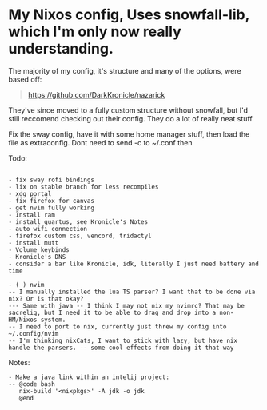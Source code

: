 # My Nixos config, Uses snowfall-lib, which I'm only now really understanding.

The majority of my config, it's structure and many of the options, were based off:
> https://github.com/DarkKronicle/nazarick

They've since moved to a fully custom structure without snowfall, but I'd still reccomend checking out their config. They do a lot of really neat stuff.

Fix the sway config, have it with some home manager stuff, then load the file as extraconfig. Dont need to send -c to ~/.conf then


Todo:
```neorg

- fix sway rofi bindings
- lix on stable branch for less recompiles
- xdg portal
- fix firefox for canvas
- get nvim fully working
- Install ram
- install quartus, see Kronicle's Notes
- auto wifi connection
- firefox custom css, vencord, tridactyl
- install mutt
- Volume keybinds
- Kronicle's DNS
- consider a bar like Kronicle, idk, literally I just need battery and time

- ( ) nvim
-- I manually installed the lua TS parser? I want that to be done via nix? Or is that okay?
--- Same with java -- I think I may not nix my nvimrc? That may be sacrelig, but I need it to be able to drag and drop into a non-HM/Nixos system.
-- I need to port to nix, currently just threw my config into ~/.config/nvim
-- I'm thinking nixCats, I want to stick with lazy, but have nix handle the parsers. -- some cool effects from doing it that way
```

Notes:
```neorg
- Make a java link within an intelij project:
-- @code bash
   nix-build '<nixpkgs>' -A jdk -o jdk
   @end

```
